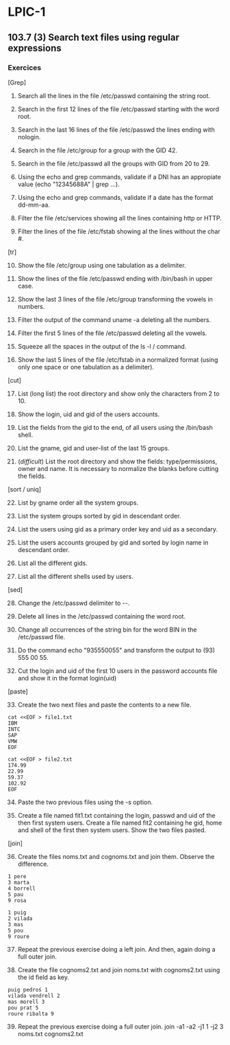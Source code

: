 # LPIC-1


## 103.7 (3) Search text files using regular expressions


### Exercices


[Grep]

 1. Search all the lines in the file /etc/passwd containing the string root.

 2. Search in the first 12 lines of the file /etc/passwd starting with the word root.

 3. Search in the last 16 lines of the file /etc/passwd the lines ending with nologin. 

 4. Search in the file /etc/group for a group with the GID 42.

 5. Search in the file /etc/passwd all the groups with GID from 20 to 29.

 6. Using the echo and grep commands, validate if a DNI has an appropiate value (echo "12345688A" | grep ...).

 7. Using the echo and grep commands, validate if a date has the format dd-mm-aa.

 8. Filter the file /etc/services showing all the lines containing http or HTTP.

 9. Filter the lines of the file /etc/fstab showing al the lines without the char #.


[tr]


 10. Show the file /etc/group using one tabulation as a delimiter.

 11. Show the lines of the file /etc/passwd ending with /bin/bash in upper case.

 12. Show the last 3 lines of the file /etc/group transforming the vowels in numbers.

 13. Filter the output of the command uname -a deleting all the numbers.

 14. Filter the first 5 lines of the file /etc/passwd deleting all the vowels.

 15. Squeeze all the spaces in the output of the ls -l / command.

 16. Show the last  5 lines of the file /etc/fstab in a normalized format (using only one space or one
     tabulation as a delimiter).


[cut]

 17. List (long list) the root directory and show only the characters from 2 to 10.

 18. Show the login, uid and gid of the users accounts.

 19. List the fields from the gid to the end, of all users using the /bin/bash shell.

 20.  List the gname, gid and user-list of the last 15 groups.

 21. (*difficult*) List the root directory and show the fields: type/permissions, owner and name.
     It is necessary to normalize the blanks before cutting the fields.


[sort / uniq]

 22. List by gname order all the system groups.

 23. List the system groups sorted by gid in descendant order.

 24. List the users using gid as a primary order key and uid as a secondary.

 25. List the users accounts grouped by gid and sorted by login name in descendant order.

 26. List all the different gids. 

 27. List all the different shells used by users.


[sed]


  28. Change the /etc/passwd delimiter to --.

  29. Delete all lines in the /etc/passwd containing the word root.

  30. Change all occurrences of the string bin for the word  BIN in the /etc/passwd file.

  31. Do the command echo "935550055" and transform the output to (93) 555 00 55.

  32. Cut the login and uid of the first 10 users in the password accounts file and show it 
      in the format login(uid)


[paste]

  33.  Create the two next files and paste the contents to a new file.
```
cat <<EOF > file1.txt
IBM
INTC
SAP
VMW
EOF
```
```
cat <<EOF > file2.txt
174.99
22.99
59.37
102.92
EOF
```

  34. Paste the two previous files using the -s option.

  35. Create a file named fit1.txt containing the login, passwd and uid of the then first system users. Create a file named fit2 containing he gid, home and shell of the first then system users. Show the two files pasted.


[join]


  36. Create the files noms.txt and cognoms.txt and join them. Observe the difference.
```
1 pere
3 marta
4 borrell
5 pau
9 rosa
```
```
1 puig
2 vilada
3 mas
5 pou
9 roure
```

  37. Repeat the previous exercise doing a  left join. And then, again doing a full outer join.

  38. Create the file cognoms2.txt and join noms.txt with cognoms2.txt using the id field as key.
```
puig pedroś 1
vilada vendrell 2
mas morell 3
pou prat 5
roure ribalta 9
```

  39. Repeat the previous exercise doing a full outer join.
join -a1 -a2  -j1 1 -j2 3 noms.txt cognoms2.txt







